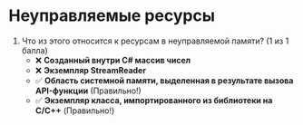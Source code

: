 # Неуправляемые ресурсы

1. Что из этого относится к ресурсам в неуправляемой памяти? (1 из 1 балла)
   * ❌ **Созданный внутри C# массив чисел**
   * ❌ **Экземпляр StreamReader**
   * ✅ **Область системной памяти, выделенная в результате вызова API-функции** (Правильно!)
   * ✅ **Экземпляр класса, импортированного из библиотеки на C/C++** (Правильно!)
